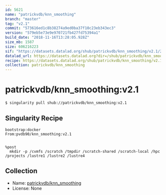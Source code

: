 ```yaml
---
id: 5621
name: "patrickvdb/knn_smoothing"
branch: "master"
tag: "v2.1"
commit: "573616ed1c8b38274a9ed0ba37f10c23eb343ec3"
version: "579eb5e73e9e970721fb427fd75394a1"
build_date: "2018-11-16T13:28:05.928Z"
size_mb: 1587
size: 606216223
sif: "https://datasets.datalad.org/shub/patrickvdb/knn_smoothing/v2.1/2018-11-16-573616ed-579eb5e7/579eb5e73e9e970721fb427fd75394a1.simg"
datalad_url: https://datasets.datalad.org?dir=/shub/patrickvdb/knn_smoothing/v2.1/2018-11-16-573616ed-579eb5e7/
recipe: https://datasets.datalad.org/shub/patrickvdb/knn_smoothing/v2.1/2018-11-16-573616ed-579eb5e7/Singularity
collection: patrickvdb/knn_smoothing
---
```


# patrickvdb/knn_smoothing:v2.1

```bash
$ singularity pull shub://patrickvdb/knn_smoothing:v2.1
```

## Singularity Recipe

```singularity
bootstrap:docker
From:pvdb90/knn_smoothing:v2.1


%post
  mkdir -p /cvmfs /scratch /tmpdir /scratch-shared /scratch-local /hpc /projects /lustre1 /lustre2 /lustre4
```

## Collection

 - Name: [patrickvdb/knn_smoothing](https://github.com/patrickvdb/knn_smoothing)
 - License: None

